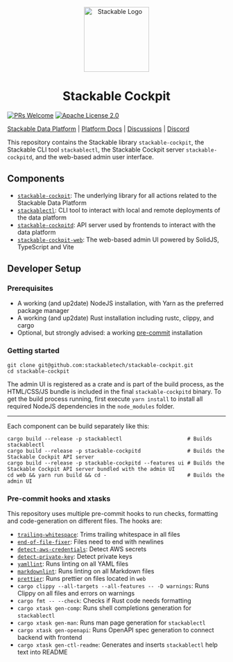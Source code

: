<!-- markdownlint-disable MD041 MD033 -->

<p align="center">
  <img width="150" src="./.readme/static/borrowed/Icon_Stackable.svg" alt="Stackable Logo"/>
</p>

<h1 align="center">Stackable Cockpit</h1>

[![PRs Welcome](https://img.shields.io/badge/PRs-welcome-green.svg)](https://docs.stackable.tech/home/stable/contributor/index.html)
[![Apache License 2.0](https://img.shields.io/badge/license-Apache--2.0-green)](./LICENSE)

[Stackable Data Platform](https://stackable.tech/) | [Platform Docs](https://docs.stackable.tech/) | [Discussions](https://github.com/orgs/stackabletech/discussions) | [Discord](https://discord.gg/7kZ3BNnCAF)

This repository contains the Stackable library `stackable-cockpit`, the Stackable CLI tool `stackablectl`, the Stackable
Cockpit server `stackable-cockpitd`, and the web-based admin user interface.

## Components

- [`stackable-cockpit`][lib-readme]: The underlying library for all actions related to the Stackable Data Platform
- [`stackablectl`][ctl-readme]: CLI tool to interact with local and remote deployments of the data platform
- [`stackable-cockpitd`][server-readme]: API server used by frontends to interact with the data platform
- [`stackable-cockpit-web`][web-readme]: The web-based admin UI powered by SolidJS, TypeScript and Vite

## Developer Setup

### Prerequisites

- A working (and up2date) NodeJS installation, with Yarn as the preferred package manager
- A working (and up2date) Rust installation including rustc, clippy, and cargo
- Optional, but strongly advised: a working [pre-commit][pre-commit] installation

### Getting started

```shell
git clone git@github.com:stackabletech/stackable-cockpit.git
cd stackable-cockpit
```

The admin UI is registered as a crate and is part of the build process, as the HTML/CSS/JS bundle is included in the
final `stackable-cockpitd` binary. To get the build process running, first execute `yarn install` to install all required NodeJS
dependencies in the `node_modules` folder.

---

Each component can be build separately like this:

```shell
cargo build --release -p stackablectl                     # Builds stackablectl
cargo build --release -p stackable-cockpitd               # Builds the Stackable Cockpit API server
cargo build --release -p stackable-cockpitd --features ui # Builds the Stackable Cockpit API server bundled with the admin UI
cd web && yarn run build && cd -                          # Builds the admin UI
```

### Pre-commit hooks and xtasks

This repository uses multiple pre-commit hooks to run checks, formatting and code-generation on different files. The
hooks are:

- [`trailing-whitespace`](https://github.com/pre-commit/pre-commit-hooks#trailing-whitespace): Trims trailing whitespace
  in all files
- [`end-of-file-fixer`](https://github.com/pre-commit/pre-commit-hooks#end-of-file-fixer): Files need to end with
  newlines
- [`detect-aws-credentials`](https://github.com/pre-commit/pre-commit-hooks#detect-aws-credentials): Detect AWS secrets
- [`detect-private-key`](https://github.com/pre-commit/pre-commit-hooks#detect-private-key): Detect private keys
- [`yamllint`](https://github.com/adrienverge/yamllint): Runs linting on all YAML files
- [`markdownlint`](https://github.com/igorshubovych/markdownlint-cli): Runs linting on all Markdown files
- [`prettier`](https://github.com/pre-commit/mirrors-prettier): Runs prettier on files located in `web`
- `cargo clippy --all-targets --all-features -- -D warnings`: Runs Clippy on all files and errors on warnings
- `cargo fmt -- --check`: Checks if Rust code needs formatting
- `cargo xtask gen-comp`: Runs shell completions generation for `stackablectl`
- `cargo xtask gen-man`: Runs man page generation for `stackablectl`
- `cargo xtask gen-openapi`: Runs OpenAPI spec generation to connect backend with frontend
- `cargo xtask gen-ctl-readme`: Generates and inserts `stackablectl` help text into README

[server-readme]: ./rust/stackable-cockpitd/README.md
[ctl-readme]: ./rust/stackablectl/README.md
[pre-commit]: https://pre-commit.com/
[web-readme]: ./web/README.md
[lib-readme]: ./rust/stackable-cockpit/README.md

